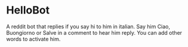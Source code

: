 # HelloBot
A reddit bot that replies if you say hi to him in italian.
Say him Ciao, Buongiorno or Salve in a comment to hear him reply.
You can add other words to activate him.
